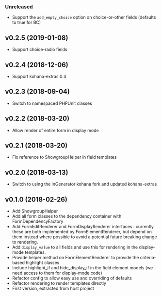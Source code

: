 ### Unreleased

* Support the `add_empty_choice` option on choice-or-other fields (defaults to true for BC)

## v0.2.5 (2019-01-08)

* Support choice-radio fields

## v0.2.4 (2018-12-06)

* Support kohana-extras 0.4

## v0.2.3 (2018-09-04)

* Switch to namespaced PHPUnit classes

## v0.2.2 (2018-03-20)

* Allow render of entire form in display mode

## v0.2.1 (2018-03-20)

* Fix reference to ShowgroupHelper in field templates

## v0.2.0 (2018-03-13)

* Switch to using the inGenerator kohana fork and updated kohana-extras

## v0.1.0 (2018-02-26)

* Add ShowgroupHelper
* Add all form classes to the dependency container with FormDependencyFactory
* Add FormEditRenderer and FormDisplayRenderer interfaces : currently these are 
  both implemented by FormElementRenderer, but depend on them instead where possible
  to avoid a potential future breaking change to rendering.
* Add `display_value` to all fields and use this for rendering in the display-mode
  templates.
* Provide helper method on FormElementRenderer to provide the criteria-based highlight classes
* Include highlight_if and hide_display_if in the field element models
  (we need access to them for display-mode code)
* Refactor config to allow easy use and overriding of defaults
* Refactor rendering to render templates directly
* First version, extracted from host project
